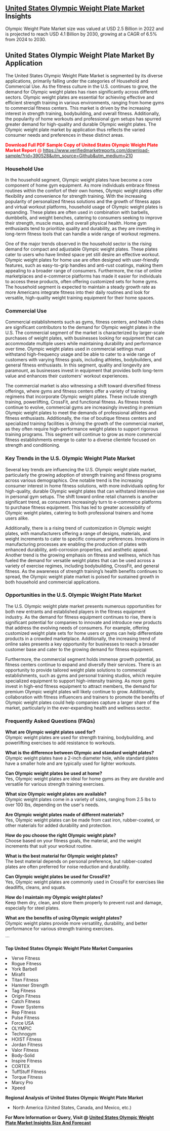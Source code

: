 <h2><a href="https://www.verifiedmarketreports.com/download-sample/?rid=390528&amp;utm_source=Github&amp;utm_medium=210" target="_blank">United States Olympic Weight Plate Market</a> Insights</h2><p>Olympic Weight Plate Market size was valued at USD 2.5 Billion in 2022 and is projected to reach USD 4.1 Billion by 2030, growing at a CAGR of 6.5% from 2024 to 2030.</p><p><h2>United States Olympic Weight Plate Market By Application</h2><p>The United States Olympic Weight Plate Market is segmented by its diverse applications, primarily falling under the categories of Household and Commercial Use. As the fitness culture in the U.S. continues to grow, the demand for Olympic weight plates has risen significantly across different sectors. Olympic weight plates are essential for achieving effective and efficient strength training in various environments, ranging from home gyms to commercial fitness centers. This market is driven by the increasing interest in strength training, bodybuilding, and overall fitness. Additionally, the popularity of home workouts and professional gym setups has spurred greater demand for high-quality and durable Olympic weight plates. The Olympic weight plate market by application thus reflects the varied consumer needs and preferences in these distinct areas.<p><span class=""><span style="color: #ff0000;"><strong>Download Full PDF Sample Copy of United States Olympic Weight Plate Market Report</strong> @ </span><a href="https://www.verifiedmarketreports.com/download-sample/?rid=390528&amp;utm_source=Github&amp;utm_medium=210" target="_blank">https://www.verifiedmarketreports.com/download-sample/?rid=390528&amp;utm_source=Github&amp;utm_medium=210</a></span></p></p><h3>Household Use</h3><p>In the household segment, Olympic weight plates have become a core component of home gym equipment. As more individuals embrace fitness routines within the comfort of their own homes, Olympic weight plates offer flexibility and convenience for strength training. With the increasing popularity of personalized fitness solutions and the growth of fitness apps and virtual workout platforms, household usage of Olympic weight plates is expanding. These plates are often used in combination with barbells, dumbbells, and weight benches, catering to consumers seeking to improve their strength, muscle mass, and overall physical health. Home gym enthusiasts tend to prioritize quality and durability, as they are investing in long-term fitness tools that can handle a wide range of workout regimens.<p>One of the major trends observed in the household sector is the rising demand for compact and adjustable Olympic weight plates. These plates cater to users who have limited space yet still desire an effective workout. Olympic weight plates for home use are often designed with user-friendly features, such as easy-to-grip handles and anti-rust coatings, making them appealing to a broader range of consumers. Furthermore, the rise of online marketplaces and e-commerce platforms has made it easier for individuals to access these products, often offering customized sets for home gyms. The household segment is expected to maintain a steady growth rate as more Americans integrate fitness into their daily routines and look for versatile, high-quality weight training equipment for their home spaces.</p><h3>Commercial Use</h3><p>Commercial establishments such as gyms, fitness centers, and health clubs are significant contributors to the demand for Olympic weight plates in the U.S. The commercial segment of the market is characterized by larger-scale purchases of weight plates, with businesses looking for equipment that can accommodate multiple users while maintaining durability and performance over time. Olympic weight plates used in commercial settings must withstand high-frequency usage and be able to cater to a wide range of customers with varying fitness goals, including athletes, bodybuilders, and general fitness enthusiasts. In this segment, quality and longevity are paramount, as businesses invest in equipment that provides both long-term value and enhances their customers' workout experiences.<p>The commercial market is also witnessing a shift toward diversified fitness offerings, where gyms and fitness centers offer a variety of training regimens that incorporate Olympic weight plates. These include strength training, powerlifting, CrossFit, and functional fitness. As fitness trends continue to evolve, commercial gyms are increasingly investing in premium Olympic weight plates to meet the demands of professional athletes and fitness enthusiasts. Additionally, the rise of boutique fitness centers and specialized training facilities is driving the growth of the commercial market, as they often require high-performance weight plates to support rigorous training programs. This segment will continue to grow as more commercial fitness establishments emerge to cater to a diverse clientele focused on strength and conditioning.</p><h3>Key Trends in the U.S. Olympic Weight Plate Market</h3><p>Several key trends are influencing the U.S. Olympic weight plate market, particularly the growing adoption of strength training and fitness programs across various demographics. One notable trend is the increasing consumer interest in home fitness solutions, with more individuals opting for high-quality, durable Olympic weight plates that can withstand intensive use in personal gym setups. The shift toward online retail channels is another significant trend, as consumers increasingly turn to e-commerce platforms to purchase fitness equipment. This has led to greater accessibility of Olympic weight plates, catering to both professional trainers and home users alike.</p><p>Additionally, there is a rising trend of customization in Olympic weight plates, with manufacturers offering a range of designs, materials, and weight increments to cater to specific consumer preferences. Innovations in manufacturing processes are enabling the production of plates with enhanced durability, anti-corrosion properties, and aesthetic appeal. Another trend is the growing emphasis on fitness and wellness, which has fueled the demand for versatile weight plates that can be used across a variety of exercise regimes, including bodybuilding, CrossFit, and general fitness. As the awareness of strength training’s health benefits continues to spread, the Olympic weight plate market is poised for sustained growth in both household and commercial applications.</p><h3>Opportunities in the U.S. Olympic Weight Plate Market</h3><p>The U.S. Olympic weight plate market presents numerous opportunities for both new entrants and established players in the fitness equipment industry. As the demand for fitness equipment continues to rise, there is significant potential for companies to innovate and introduce new products that address the evolving needs of consumers. For example, offering customized weight plate sets for home users or gyms can help differentiate products in a crowded marketplace. Additionally, the increasing trend of online sales presents a key opportunity for businesses to reach a broader customer base and cater to the growing demand for fitness equipment.</p><p>Furthermore, the commercial segment holds immense growth potential, as fitness centers continue to expand and diversify their services. There is an opportunity to provide tailored weight plate solutions to commercial establishments, such as gyms and personal training studios, which require specialized equipment to support high-intensity training. As more gyms invest in high-end fitness equipment to attract members, the demand for premium Olympic weight plates will likely continue to grow. Additionally, collaboration with fitness influencers and trainers to promote the benefits of Olympic weight plates could help companies capture a larger share of the market, particularly in the ever-expanding health and wellness sector.</p><h3>Frequently Asked Questions (FAQs)</h3><p><strong>What are Olympic weight plates used for?</strong> <br> Olympic weight plates are used for strength training, bodybuilding, and powerlifting exercises to add resistance to workouts.</p><p><strong>What is the difference between Olympic and standard weight plates?</strong> <br> Olympic weight plates have a 2-inch diameter hole, while standard plates have a smaller hole and are typically used for lighter workouts.</p><p><strong>Can Olympic weight plates be used at home?</strong> <br> Yes, Olympic weight plates are ideal for home gyms as they are durable and versatile for various strength training exercises.</p><p><strong>What size Olympic weight plates are available?</strong> <br> Olympic weight plates come in a variety of sizes, ranging from 2.5 lbs to over 100 lbs, depending on the user's needs.</p><p><strong>Are Olympic weight plates made of different materials?</strong> <br> Yes, Olympic weight plates can be made from cast iron, rubber-coated, or other materials for added durability and protection.</p><p><strong>How do you choose the right Olympic weight plate?</strong> <br> Choose based on your fitness goals, the material, and the weight increments that suit your workout routine.</p><p><strong>What is the best material for Olympic weight plates?</strong> <br> The best material depends on personal preference, but rubber-coated plates are often preferred for noise reduction and durability.</p><p><strong>Can Olympic weight plates be used for CrossFit?</strong> <br> Yes, Olympic weight plates are commonly used in CrossFit for exercises like deadlifts, cleans, and squats.</p><p><strong>How do I maintain my Olympic weight plates?</strong> <br> Keep them dry, clean, and store them properly to prevent rust and damage, especially for steel plates.</p><p><strong>What are the benefits of using Olympic weight plates?</strong> <br> Olympic weight plates provide more versatility, durability, and better performance for various strength training exercises.</p>```</p><p><strong>Top United States Olympic Weight Plate Market Companies</strong></p><div data-test-id=""><p><li>Verve Fitness</li><li> Rogue Fitness</li><li> York Barbell</li><li> Mirafit</li><li> Titan Fitness</li><li> Hammer Strength</li><li> Tag Fitness</li><li> Origin Fitness</li><li> Catch Fitness</li><li> Power Systems</li><li> Rep Fitness</li><li> Pulse Fitness</li><li> Force USA</li><li> OLYMPIC</li><li> Technogym</li><li> HOIST Fitness</li><li> Jordan Fitness</li><li> Valor Fitness</li><li> Body-Solid</li><li> Inspire Fitness</li><li> CORTEX</li><li> TuffStuff Fitness</li><li> Torque Fitness</li><li> Marcy Pro</li><li> Xpeed</li></p><div><strong>Regional Analysis of&nbsp;United States Olympic Weight Plate Market</strong></div><ul><li dir="ltr"><p dir="ltr">North America&nbsp;(United States, Canada, and Mexico, etc.)</p></li></ul><p><strong>For More Information or Query, Visit @&nbsp;</strong><strong><a href="https://www.verifiedmarketreports.com/product/olympic-weight-plate-market/?utm_source=Github&amp;utm_medium=210" target="_blank">United States Olympic Weight Plate Market Insights Size And Forecast</a></strong></p></div>
